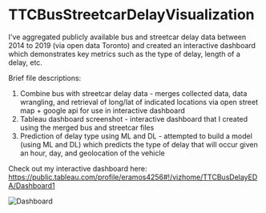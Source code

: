 # TTCBusStreetcarDelayVisualization

I've aggregated publicly available bus and streetcar delay data between 2014 to 2019 (via open data Toronto) and created an interactive dashboard which demonstrates key metrics such as the type of delay, length of a delay, etc.

Brief file descriptions:
1. Combine bus with streetcar delay data - merges collected data, data wrangling, and retrieval of long/lat of indicated locations via open street map + google api for use in interactive dashboard
2. Tableau dashboard screenshot - interactive dashboard that I created using the merged bus and streetcar files
3. Prediction of delay type using ML and DL - attempted to build a model (using ML and DL) which predicts the type of delay that will occur given an hour, day, and geolocation of the vehicle

Check out my interactive dashboard here: https://public.tableau.com/profile/eramos4256#!/vizhome/TTCBusDelayEDA/Dashboard1  

![Dashboard](https://user-images.githubusercontent.com/56518821/111860831-8f3c8900-8920-11eb-8521-83d2c0b7890c.png)
